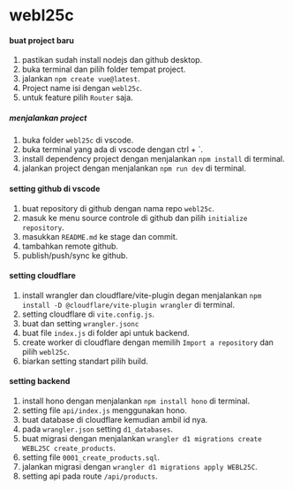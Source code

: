 # webl25c

#### buat project baru
1. pastikan sudah install nodejs dan github desktop.
2. buka terminal dan pilih folder tempat project.
3. jalankan `npm create vue@latest`.
4. Project name isi dengan `webl25c`.
5. untuk feature pilih `Router` saja.

##### menjalankan project
1. buka folder `webl25c` di vscode.
2. buka terminal yang ada di vscode dengan ctrl + `.
3. install dependency project dengan menjalankan `npm install` di terminal.
4. jalankan project dengan menjalankan `npm run dev` di terminal.

#### setting github di vscode
1. buat repository di github dengan nama repo `webl25c`.
2. masuk ke menu source controle di github dan pilih `initialize repository`.
3. masukkan `README.md` ke stage dan commit.
4. tambahkan remote github.
5. publish/push/sync ke github.

#### setting cloudflare
1. install wrangler dan cloudflare/vite-plugin degan menjalankan `npm install -D @cloudflare/vite-plugin wrangler` di terminal.
2. setting cloudflare di `vite.config.js`.
3. buat dan setting `wrangler.jsonc`
4. buat file `index.js` di folder api untuk backend.
5. create worker di cloudflare dengan memilih `Import a repository` dan pilih `webl25c`.
6. biarkan setting standart pilih build.

#### setting backend
1. install hono dengan menjalankan `npm install hono` di terminal.
2. setting file `api/index.js` menggunakan hono.
3. buat database di cloudflare kemudian ambil id nya.
4. pada `wrangler.json` setting `d1_databases`.
5. buat migrasi dengan menjalankan `wrangler d1 migrations create WEBL25C create_products`.
6. setting file `0001_create_products.sql`.
7. jalankan migrasi dengan `wrangler d1 migrations apply WEBL25C`.
8. setting api pada route `/api/products`.